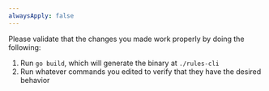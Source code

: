```yaml
---
alwaysApply: false
---
```


Please validate that the changes you made work properly by doing the following:

1. Run `go build`, which will generate the binary at `./rules-cli`
2. Run whatever commands you edited to verify that they have the desired behavior
